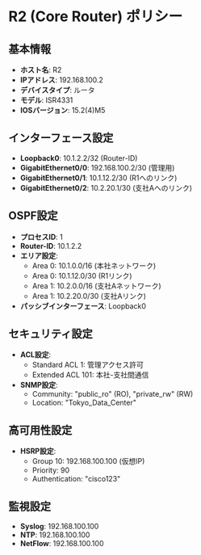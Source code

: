 


# R2 (Core Router) ポリシー

## 基本情報
- **ホスト名**: R2
- **IPアドレス**: 192.168.100.2
- **デバイスタイプ**: ルータ
- **モデル**: ISR4331
- **IOSバージョン**: 15.2(4)M5

## インターフェース設定
- **Loopback0**: 10.1.2.2/32 (Router-ID)
- **GigabitEthernet0/0**: 192.168.100.2/30 (管理用)
- **GigabitEthernet0/1**: 10.1.12.2/30 (R1へのリンク)
- **GigabitEthernet0/2**: 10.2.20.1/30 (支社Aへのリンク)

## OSPF設定
- **プロセスID**: 1
- **Router-ID**: 10.1.2.2
- **エリア設定**:
  - Area 0: 10.1.0.0/16 (本社ネットワーク)
  - Area 0: 10.1.12.0/30 (R1リンク)
  - Area 1: 10.2.0.0/16 (支社Aネットワーク)
  - Area 1: 10.2.20.0/30 (支社Aリンク)
- **パッシブインターフェース**: Loopback0

## セキュリティ設定
- **ACL設定**:
  - Standard ACL 1: 管理アクセス許可
  - Extended ACL 101: 本社-支社間通信
- **SNMP設定**:
  - Community: "public_ro" (RO), "private_rw" (RW)
  - Location: "Tokyo_Data_Center"

## 高可用性設定
- **HSRP設定**:
  - Group 10: 192.168.100.100 (仮想IP)
  - Priority: 90
  - Authentication: "cisco123"

## 監視設定
- **Syslog**: 192.168.100.100
- **NTP**: 192.168.100.100
- **NetFlow**: 192.168.100.100




